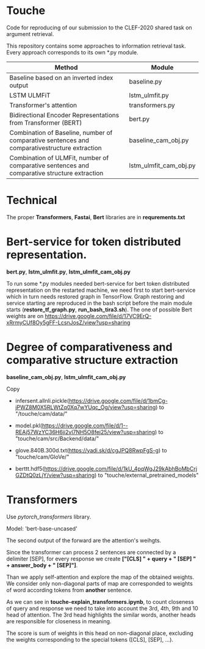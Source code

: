 # Touche
Code for reproducing of our submission to the CLEF-2020 shared task on argument retrieval.

This repository contains some approaches to information retrieval task.
Every approach corresponds to its own \*.py module.

| Method | Module |
| --- | --- |
| Baseline based on an inverted index output | baseline.py |
| LSTM ULMFiT | lstm_ulmfit.py |
| Transformer's attention | transformers.py |
| Bidirectional Encoder Representations from Transformer (BERT) | bert.py |
| Combination of Baseline, number of comparative sentences and comparativestructure extraction | baseline_cam_obj.py |
| Combination of ULMFit, number of comparative sentences and comparative structure extraction | lstm_ulmfit_cam_obj.py |

# Technical

The proper **Transformers**, **Fastai**, **Bert** libraries are in **requrements.txt**

# Bert-service for token distributed representation.

**bert.py**, **lstm_ulmfit.py**, **lstm_ulmfit_cam_obj.py**

To run some \*.py modules needed bert-service for bert token distributed representation on the restarted machine, we need first to start bert-service which in turn needs restored graph in TensorFlow. Graph restoring and service starting are reproduced in the bash script before the main module starts (**restore_tf_graph.py**, **run_bash_tira3.sh**).
The one of possible Bert weights are on https://drive.google.com/file/d/17VC9ErQ-xRrmyCUf8Oy5gFF-LcsnJosZ/view?usp=sharing



# Degree of comparativeness and comparative structure extraction

**baseline_cam_obj.py**, **lstm_ulmfit_cam_obj.py**

Copy 

- infersent.allnli.pickle(https://drive.google.com/file/d/1bmCg-jPWZ8M0X5RLWtZq0Xq7wYUqc_Og/view?usp=sharing) to "/touche/cam/data/" 

- model.pkl(https://drive.google.com/file/d/1--REAj57WzYC36H6ji2vl7NH5O8fej25/view?usp=sharing) to "touche/cam/src/Backend/data/" 

- glove.840B.300d.txt(https://yadi.sk/d/cgJPQ8RwpFgS-g) to "touche/cam/GloVe/"

- berttt.hdf5(https://drive.google.com/file/d/1kU_4pqWgJ29kAbhBoMbCrjGZDtQ0zLjY/view?usp=sharing) to "touche/external_pretrained_models"

# Transformers

Use *pytorch_transformers* library.

Model: 'bert-base-uncased'

The second output of the forward are the attention's weihgts.

Since the transformer can process 2 sentences are connected by a delimiter [SEP], for every response we create __["[CLS] " + query + " [SEP] " + answer_body + " [SEP]"]__.

Than we apply self-attention and explore the map of the obtained weights. We consider only non-diagonal parts of map are corresponded to weights of word according tokens from __another__ sentence. 

As we can see in **touche-explain_transformers.ipynb**, to count closeness of query and response we need to take into account the 3rd, 4th, 9th and 10 head of attention. The 3rd head highlights the similar words, another heads are responsible for closeness in meaning. 

The score is sum of weights in this head on non-diagonal place, excluding the weights corresponding to the special tokens ([CLS], [SEP], ...).

